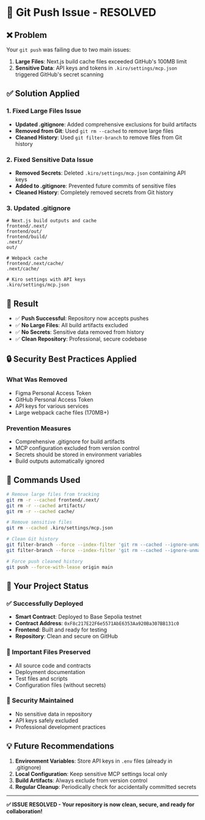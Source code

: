 # 🔧 Git Push Issue - RESOLVED

## ❌ Problem
Your `git push` was failing due to two main issues:

1. **Large Files**: Next.js build cache files exceeded GitHub's 100MB limit
2. **Sensitive Data**: API keys and tokens in `.kiro/settings/mcp.json` triggered GitHub's secret scanning

## ✅ Solution Applied

### 1. Fixed Large Files Issue
- **Updated .gitignore**: Added comprehensive exclusions for build artifacts
- **Removed from Git**: Used `git rm --cached` to remove large files
- **Cleaned History**: Used `git filter-branch` to remove files from Git history

### 2. Fixed Sensitive Data Issue  
- **Removed Secrets**: Deleted `.kiro/settings/mcp.json` containing API keys
- **Added to .gitignore**: Prevented future commits of sensitive files
- **Cleaned History**: Completely removed secrets from Git history

### 3. Updated .gitignore
```gitignore
# Next.js build outputs and cache
frontend/.next/
frontend/out/
frontend/build/
.next/
out/

# Webpack cache
frontend/.next/cache/
.next/cache/

# Kiro settings with API keys
.kiro/settings/mcp.json
```

## 🎉 Result
- ✅ **Push Successful**: Repository now accepts pushes
- ✅ **No Large Files**: All build artifacts excluded
- ✅ **No Secrets**: Sensitive data removed from history
- ✅ **Clean Repository**: Professional, secure codebase

## 🔒 Security Best Practices Applied

### What Was Removed
- Figma Personal Access Token
- GitHub Personal Access Token  
- API keys for various services
- Large webpack cache files (170MB+)

### Prevention Measures
- Comprehensive .gitignore for build artifacts
- MCP configuration excluded from version control
- Secrets should be stored in environment variables
- Build outputs automatically ignored

## 📝 Commands Used

```bash
# Remove large files from tracking
git rm -r --cached frontend/.next/
git rm -r --cached artifacts/
git rm -r --cached cache/

# Remove sensitive files
git rm --cached .kiro/settings/mcp.json

# Clean Git history
git filter-branch --force --index-filter 'git rm --cached --ignore-unmatch frontend/.next/' --prune-empty --tag-name-filter cat -- --all
git filter-branch --force --index-filter 'git rm --cached --ignore-unmatch .kiro/settings/mcp.json' --prune-empty --tag-name-filter cat -- --all

# Force push cleaned history
git push --force-with-lease origin main
```

## 🚀 Your Project Status

### ✅ Successfully Deployed
- **Smart Contract**: Deployed to Base Sepolia testnet
- **Contract Address**: `0xF8c217E22F6e5571AbE6353Aa920Ba307BB131c0`
- **Frontend**: Built and ready for testing
- **Repository**: Clean and secure on GitHub

### 📁 Important Files Preserved
- All source code and contracts
- Deployment documentation
- Test files and scripts
- Configuration files (without secrets)

### 🔐 Security Maintained
- No sensitive data in repository
- API keys safely excluded
- Professional development practices

## 💡 Future Recommendations

1. **Environment Variables**: Store API keys in `.env` files (already in .gitignore)
2. **Local Configuration**: Keep sensitive MCP settings local only
3. **Build Artifacts**: Always exclude from version control
4. **Regular Cleanup**: Periodically check for accidentally committed secrets

---

**✅ ISSUE RESOLVED - Your repository is now clean, secure, and ready for collaboration!**